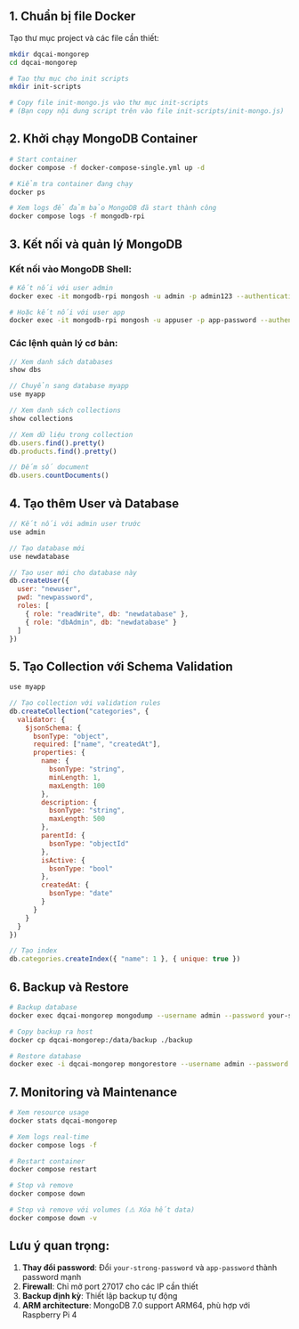 ## 1. Chuẩn bị file Docker

Tạo thư mục project và các file cần thiết:

```bash
mkdir dqcai-mongorep
cd dqcai-mongorep

# Tạo thư mục cho init scripts
mkdir init-scripts

# Copy file init-mongo.js vào thư mục init-scripts
# (Bạn copy nội dung script trên vào file init-scripts/init-mongo.js)
```

## 2. Khởi chạy MongoDB Container

```bash
# Start container
docker compose -f docker-compose-single.yml up -d

# Kiểm tra container đang chạy
docker ps

# Xem logs để đảm bảo MongoDB đã start thành công
docker compose logs -f mongodb-rpi
```

## 3. Kết nối và quản lý MongoDB

### Kết nối vào MongoDB Shell:

```bash
# Kết nối với user admin
docker exec -it mongodb-rpi mongosh -u admin -p admin123 --authenticationDatabase admin

# Hoặc kết nối với user app
docker exec -it mongodb-rpi mongosh -u appuser -p app-password --authenticationDatabase myapp
```

### Các lệnh quản lý cơ bản:

```javascript
// Xem danh sách databases
show dbs

// Chuyển sang database myapp
use myapp

// Xem danh sách collections
show collections

// Xem dữ liệu trong collection
db.users.find().pretty()
db.products.find().pretty()

// Đếm số document
db.users.countDocuments()
```

## 4. Tạo thêm User và Database

```javascript
// Kết nối với admin user trước
use admin

// Tạo database mới
use newdatabase

// Tạo user mới cho database này
db.createUser({
  user: "newuser",
  pwd: "newpassword",
  roles: [
    { role: "readWrite", db: "newdatabase" },
    { role: "dbAdmin", db: "newdatabase" }
  ]
})
```

## 5. Tạo Collection với Schema Validation

```javascript
use myapp

// Tạo collection với validation rules
db.createCollection("categories", {
  validator: {
    $jsonSchema: {
      bsonType: "object",
      required: ["name", "createdAt"],
      properties: {
        name: {
          bsonType: "string",
          minLength: 1,
          maxLength: 100
        },
        description: {
          bsonType: "string",
          maxLength: 500
        },
        parentId: {
          bsonType: "objectId"
        },
        isActive: {
          bsonType: "bool"
        },
        createdAt: {
          bsonType: "date"
        }
      }
    }
  }
})

// Tạo index
db.categories.createIndex({ "name": 1 }, { unique: true })
```

## 6. Backup và Restore

```bash
# Backup database
docker exec dqcai-mongorep mongodump --username admin --password your-strong-password --authenticationDatabase admin --db myapp --out /data/backup

# Copy backup ra host
docker cp dqcai-mongorep:/data/backup ./backup

# Restore database
docker exec -i dqcai-mongorep mongorestore --username admin --password your-strong-password --authenticationDatabase admin --db myapp /data/backup/myapp
```

## 7. Monitoring và Maintenance

```bash
# Xem resource usage
docker stats dqcai-mongorep

# Xem logs real-time
docker compose logs -f

# Restart container
docker compose restart

# Stop và remove
docker compose down

# Stop và remove với volumes (⚠️ Xóa hết data)
docker compose down -v
```

## Lưu ý quan trọng:

1. **Thay đổi password**: Đổi `your-strong-password` và `app-password` thành password mạnh
2. **Firewall**: Chỉ mở port 27017 cho các IP cần thiết
3. **Backup định kỳ**: Thiết lập backup tự động
4. **ARM architecture**: MongoDB 7.0 support ARM64, phù hợp với Raspberry Pi 4

